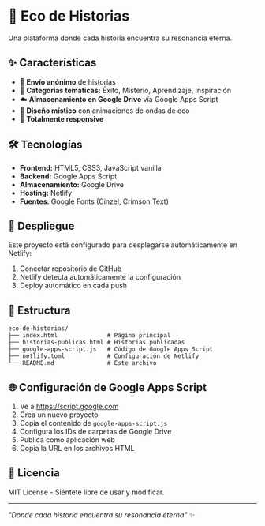 # 🌊 Eco de Historias

Una plataforma donde cada historia encuentra su resonancia eterna.

## ✨ Características

- 📖 **Envío anónimo** de historias
- 🔮 **Categorías temáticas:** Éxito, Misterio, Aprendizaje, Inspiración
- ☁️ **Almacenamiento en Google Drive** vía Google Apps Script
- 🌊 **Diseño místico** con animaciones de ondas de eco
- 📱 **Totalmente responsive**

## 🛠️ Tecnologías

- **Frontend:** HTML5, CSS3, JavaScript vanilla
- **Backend:** Google Apps Script
- **Almacenamiento:** Google Drive
- **Hosting:** Netlify
- **Fuentes:** Google Fonts (Cinzel, Crimson Text)

## 🚀 Despliegue

Este proyecto está configurado para desplegarse automáticamente en Netlify:

1. Conectar repositorio de GitHub
2. Netlify detecta automáticamente la configuración
3. Deploy automático en cada push

## 📁 Estructura

```
eco-de-historias/
├── index.html              # Página principal
├── historias-publicas.html # Historias publicadas
├── google-apps-script.js   # Código de Google Apps Script
├── netlify.toml            # Configuración de Netlify
└── README.md               # Este archivo
```

## 🌐 Configuración de Google Apps Script

1. Ve a https://script.google.com
2. Crea un nuevo proyecto
3. Copia el contenido de `google-apps-script.js`
4. Configura los IDs de carpetas de Google Drive
5. Publica como aplicación web
6. Copia la URL en los archivos HTML

## 📝 Licencia

MIT License - Siéntete libre de usar y modificar.

---

*"Donde cada historia encuentra su resonancia eterna"* ✨
